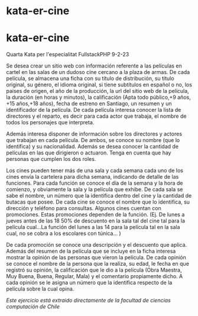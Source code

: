 # kata-er-cine
# kata-er-cine
Quarta Kata per l'especialitat FullstackPHP 9-2-23

Se desea crear un sitio web con información referente a las películas en cartel en las salas de un dudoso cine cercano a la plaza de armas.
De cada película, se almacena una ficha con su título de distribución, su título original, su género, el idioma original, si tiene subtítulos en español o no, los paises de origen, el año de la producción, la url del sitio web de la película, la duración (en horas y minutos), la calificación (Apta todo público,+9 años, +15 años,+18 años), fecha de estreno en Santiago, un resumen y un identificador de la película. De cada película interesa conocer la lista de directores y el reparto, es decir para cada actor que trabaja, el nombre de todos los personajes que interpreta.

Además interesa disponer de información sobre los directores y actores que trabajan en cada película.
De ambos, se conoce su nombre (que lo identifica) y su nacionalidad. Además se desea conocer la
cantidad de películas en las que dirigieron o actuaron. Tenga en cuenta que hay personas que cumplen
los dos roles.

Los cines pueden tener más de una sala y cada semana cada uno de los cines envía la cartelera para
dicha semana, indicando de detalle de las funciones. Para cada función se conoce el día de la semana y
la hora de comienzo, y obviamente la sala y la película que exhibe. De cada sala se sabe el nombre, un
número que la identifica dentro del cine y la cantidad de butacas que posee. De cada cine se conoce el
nombre que lo identifica, su dirección y teléfono para consultas.
Algunos cines cuentan con promociones. Estas promociones dependen de la función. (Ej. De lunes a
jueves antes de las 18 50% de descuento en la sala tal del cine tal para la película cual...La función del lunes a las 14 para la película tal en la sala cual, no se cobra a los escolares con túnica... ) 

De cada promoción se conoce una descripción y el descuento que aplica.
Además del resumen de la película que se incluye en la ficha interesa mostrar la opinión de las personas que vieron la película. De cada opinión se conoce el nombre de la persona que la realiza, su edad, le fecha en que registró su opinión, la calificación que le dio a la película (Obra Maestra, Muy Buena, Buena, Regular, Mala) y el comentario propiamente dicho. A cada opinión se le asigna un número que la identifica respecto de la película sobre la cual opina.

*Este ejercicio está extraido directamente de la facultad de ciencias computación de Chile*
